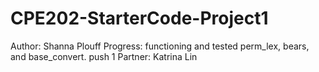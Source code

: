 # CPE202-StarterCode-Project1
Author: Shanna Plouff
Progress: functioning and tested perm_lex, bears, and base_convert. push 1
Partner: Katrina Lin